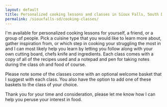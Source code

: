 ```yaml
---
layout: default
title: Personalized cooking lessons and classes in Sioux Falls, South Dakota for yourself, a friend, or a group of people. Asian, Grilling, Salads, Pies, Desserts, French, Italian, Mexican. If you actually want to learn, just ask.
permalink: /siouxfalls-sd/cooking-classes/
---
```


I'm available for personalized cooking lessons for yourself, a friend, or a group of people. Pick a cuisine type  that you would like to learn more about, gather inspiration from, or which step in cooking your struggling the most in and I can most likely help you learn by letting you follow along with your own cutting board, chefs knife and ingredients. Each class comes with a copy of all of the recipes used and a notepad and pen for taking notes during the class oh and food of course.

Please note some of the classes come with an optional welcome basket that I suggest with each class. You also have the option to add one of these baskets to the class of your choice.

Thank you for your time and consideration, please let me know how I can help you peruse your interest in food.

